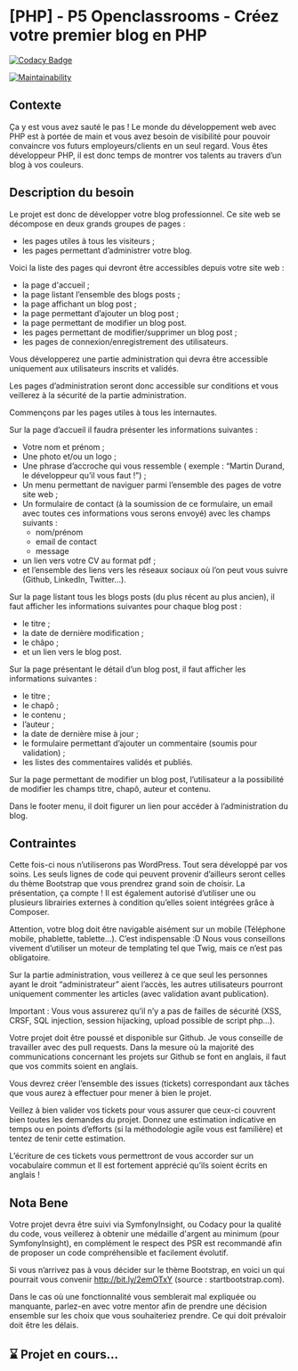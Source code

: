 # [PHP] - P5 Openclassrooms - Créez votre premier blog en PHP

[![Codacy Badge](https://api.codacy.com/project/badge/Grade/1d8f383a79b64eeb9937e9a2a7dc628b)](https://www.codacy.com/manual/thomas-claireau/PHP-P5-Openclassrooms?utm_source=github.com&utm_medium=referral&utm_content=thomas-claireau/PHP-P5-Openclassrooms&utm_campaign=Badge_Grade)

[![Maintainability](https://api.codeclimate.com/v1/badges/95aa8acf09746a99a43a/maintainability)](https://codeclimate.com/github/thomas-claireau/PHP-P5-Openclassrooms/maintainability)

## Contexte

Ça y est vous avez sauté le pas ! Le monde du développement web avec PHP est à portée de main et vous avez besoin de visibilité pour pouvoir convaincre vos futurs employeurs/clients en un seul regard. Vous êtes développeur PHP, il est donc temps de montrer vos talents au travers d’un blog à vos couleurs.

## Description du besoin

Le projet est donc de développer votre blog professionnel. Ce site web se décompose en deux grands groupes de pages :

-   les pages utiles à tous les visiteurs ;
-   les pages permettant d’administrer votre blog.

Voici la liste des pages qui devront être accessibles depuis votre site web :

-   la page d'accueil ;
-   la page listant l’ensemble des blogs posts ;
-   la page affichant un blog post ;
-   la page permettant d’ajouter un blog post ;
-   la page permettant de modifier un blog post.
-   les pages permettant de modifier/supprimer un blog post ;
-   les pages de connexion/enregistrement des utilisateurs.

Vous développerez une partie administration qui devra être accessible uniquement aux utilisateurs inscrits et validés.

Les pages d’administration seront donc accessible sur conditions et vous veillerez à la sécurité de la partie administration.

Commençons par les pages utiles à tous les internautes.

Sur la page d’accueil il faudra présenter les informations suivantes :

-   Votre nom et prénom ;
-   Une photo et/ou un logo ;
-   Une phrase d’accroche qui vous ressemble ( exemple : “Martin Durand, le développeur qu’il vous faut !”) ;
-   Un menu permettant de naviguer parmi l’ensemble des pages de votre site web ;
-   Un formulaire de contact (à la soumission de ce formulaire, un email avec toutes ces informations vous serons envoyé) avec les champs suivants :
    -   nom/prénom
    -   email de contact
    -   message
-   un lien vers votre CV au format pdf ;
-   et l’ensemble des liens vers les réseaux sociaux où l’on peut vous suivre (Github, LinkedIn, Twitter…).

Sur la page listant tous les blogs posts (du plus récent au plus ancien), il faut afficher les informations suivantes pour chaque blog post :

-   le titre ;
-   la date de dernière modification ;
-   le châpo ;
-   et un lien vers le blog post.

Sur la page présentant le détail d’un blog post, il faut afficher les informations suivantes :

-   le titre ;
-   le chapô ;
-   le contenu ;
-   l’auteur ;
-   la date de dernière mise à jour ;
-   le formulaire permettant d’ajouter un commentaire (soumis pour validation) ;
-   les listes des commentaires validés et publiés.

Sur la page permettant de modifier un blog post, l’utilisateur a la possibilité de modifier les champs titre, chapô, auteur et contenu.

Dans le footer menu, il doit figurer un lien pour accéder à l’administration du blog.

## Contraintes

Cette fois-ci nous n’utiliserons pas WordPress. Tout sera développé par vos soins. Les seuls lignes de code qui peuvent provenir d’ailleurs seront celles du thème Bootstrap que vous prendrez grand soin de choisir. La présentation, ça compte ! Il est également autorisé d’utiliser une ou plusieurs librairies externes à condition qu’elles soient intégrées grâce à Composer.

Attention, votre blog doit être navigable aisément sur un mobile (Téléphone mobile, phablette, tablette…). C’est indispensable :D
Nous vous conseillons vivement d’utiliser un moteur de templating tel que Twig, mais ce n’est pas obligatoire.

Sur la partie administration, vous veillerez à ce que seul les personnes ayant le droit “administrateur” aient l’accès, les autres utilisateurs pourront uniquement commenter les articles (avec validation avant publication).

Important : Vous vous assurerez qu’il n’y a pas de failles de sécurité (XSS, CRSF, SQL injection, session hijacking, upload possible de script php…).

Votre projet doit être poussé et disponible sur Github. Je vous conseille de travailler avec des pull requests. Dans la mesure où la majorité des communications concernant les projets sur Github se font en anglais, il faut que vos commits soient en anglais.

Vous devrez créer l’ensemble des issues (tickets) correspondant aux tâches que vous aurez à effectuer pour mener à bien le projet.

Veillez à bien valider vos tickets pour vous assurer que ceux-ci couvrent bien toutes les demandes du projet. Donnez une estimation indicative en temps ou en points d’efforts (si la méthodologie agile vous est familière) et tentez de tenir cette estimation.

L’écriture de ces tickets vous permettront de vous accorder sur un vocabulaire commun et Il est fortement apprécié qu’ils soient écrits en anglais !

## Nota Bene

Votre projet devra être suivi via SymfonyInsight, ou Codacy pour la qualité du code, vous veillerez à obtenir une médaille d'argent au minimum (pour SymfonyInsight), en complément le respect des PSR est recommandé afin de proposer un code compréhensible et facilement évolutif.

Si vous n’arrivez pas à vous décider sur le thème Bootstrap, en voici un qui pourrait vous convenir http://bit.ly/2emOTxY (source : startbootstrap.com).

Dans le cas où une fonctionnalité vous semblerait mal expliquée ou manquante, parlez-en avec votre mentor afin de prendre une décision ensemble sur les choix que vous souhaiteriez prendre. Ce qui doit prévaloir doit être les délais.

## ⌛ Projet en cours...
